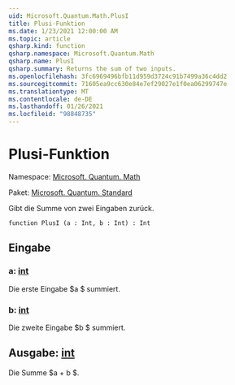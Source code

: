 ```yaml
---
uid: Microsoft.Quantum.Math.PlusI
title: Plusi-Funktion
ms.date: 1/23/2021 12:00:00 AM
ms.topic: article
qsharp.kind: function
qsharp.namespace: Microsoft.Quantum.Math
qsharp.name: PlusI
qsharp.summary: Returns the sum of two inputs.
ms.openlocfilehash: 3fc6969496bfb11d959d3724c91b7499a36c4dd2
ms.sourcegitcommit: 71605ea9cc630e84e7ef29027e1f0ea06299747e
ms.translationtype: MT
ms.contentlocale: de-DE
ms.lasthandoff: 01/26/2021
ms.locfileid: "98848735"
---
```

# <a name="plusi-function"></a>Plusi-Funktion

Namespace: [Microsoft. Quantum. Math](xref:Microsoft.Quantum.Math)

Paket: [Microsoft. Quantum. Standard](https://nuget.org/packages/Microsoft.Quantum.Standard)


Gibt die Summe von zwei Eingaben zurück.

```qsharp
function PlusI (a : Int, b : Int) : Int
```


## <a name="input"></a>Eingabe

### <a name="a--int"></a>a: [int](xref:microsoft.quantum.lang-ref.int)

Die erste Eingabe $a $ summiert.


### <a name="b--int"></a>b: [int](xref:microsoft.quantum.lang-ref.int)

Die zweite Eingabe $b $ summiert.



## <a name="output--int"></a>Ausgabe: [int](xref:microsoft.quantum.lang-ref.int)

Die Summe $a + b $.